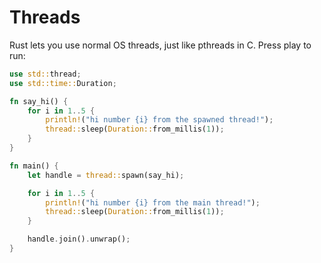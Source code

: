 # Threads

Rust lets you use normal OS threads, just like pthreads in C.
Press play to run:

```rust
use std::thread;
use std::time::Duration;

fn say_hi() {
    for i in 1..5 {
        println!("hi number {i} from the spawned thread!");
        thread::sleep(Duration::from_millis(1));
    }
}

fn main() {
    let handle = thread::spawn(say_hi);

    for i in 1..5 {
        println!("hi number {i} from the main thread!");
        thread::sleep(Duration::from_millis(1));
    }

    handle.join().unwrap();
}
```